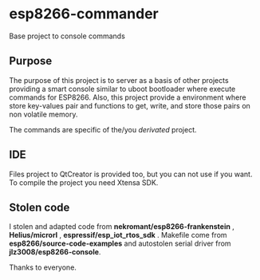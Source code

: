 # esp8266-commander
Base project to console commands

## Purpose

The purpose of this project is to server as a basis of other projects providing a smart console
similar to uboot bootloader where execute commands for ESP8266. Also, this project provide a environment
where store key-values pair and functions to get, write, and store those pairs on non volatile memory.

The commands are specific of the/you *derivated* project.

## IDE

Files project to QtCreator is provided too, but you can not use if you want. To compile the project
you need Xtensa SDK.

## Stolen code

I stolen and adapted code from **nekromant/esp8266-frankenstein** , **Helius/microrl** , **espressif/esp_iot_rtos_sdk** .
Makefile come from **esp8266/source-code-examples** and autostolen serial driver from **jlz3008/esp8266-console**.

Thanks to everyone.
